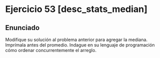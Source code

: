 # Ejercicio 53 [desc_stats_median]

## Enunciado

Modifique su solución al problema anterior para agregar la mediana. Imprímala antes del promedio. Indague en su lenguaje de
programación cómo ordenar concurrentemente el arreglo.

